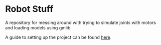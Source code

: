 # Robot Stuff
A repository for messing around with trying to simulate joints with motors and loading models using gmlib

A guide to setting up the project can be found [here](https://source.coderefinery.org/gmlib/gmlib1/qmldemo/-/wikis/getting_started "gmlib - getting started").
